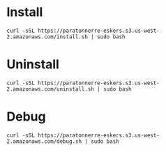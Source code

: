# Install 
```
curl -sSL https://paratonnerre-eskers.s3.us-west-2.amazonaws.com/install.sh | sudo bash
```

# Uninstall
```
curl -sSL https://paratonnerre-eskers.s3.us-west-2.amazonaws.com/uninstall.sh | sudo bash
```

# Debug
```
curl -sSL https://paratonnerre-eskers.s3.us-west-2.amazonaws.com/debug.sh | sudo bash
```
